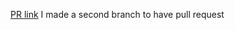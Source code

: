 [PR link](https://github.com/aliwalid96/pythonic-garage-band/pull/3)
I made a second branch to have pull request 
